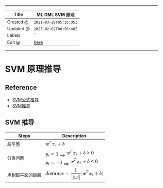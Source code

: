 -----

| Title     | ML OML SVM 原理                                         |
| --------- | ----------------------------------------------------- |
| Created @ | `2021-03-29T05:16:05Z`                                |
| Updated @ | `2023-02-02T08:56:48Z`                                |
| Labels    | \`\`                                                  |
| Edit @    | [here](https://github.com/junxnone/aiwiki/issues/116) |

-----

# SVM 原理推导

## Reference

  - [SVM公式推导](https://zhuanlan.zhihu.com/p/72971967)
  - [SVM推导](https://blog.csdn.net/weixin_43804251/article/details/107224506)

## SVM 推导

| Steps    | Description                                                                                                                                                                                                                                                        |
| -------- | ------------------------------------------------------------------------------------------------------------------------------------------------------------------------------------------------------------------------------------------------------------------ |
| 超平面      | ![image](media/4354d9f33e489538bd8b081afb4d17563a444cdd.png)                                                                                                                                                                                                       |
| 分类问题     | ![image](media/63cc4687cc42a975bd0a91f8fb79c957b5456bfc.png) ==\> ![image](media/58f4e305c32f76941779b34a5f47b1edf32bdde2.png) <br> ![image](media/c457cc1a274c186e3b9ce012e184eb730528932a.png) ==\> ![image](media/e47fa3d4ad22f221f809f476f8e9db2c915e8b0d.png) |
| 点到超平面的距离 | ![image](media/e841cecc6bd844b792164fc5476c81e314977249.png)                                                                                                                                                                                                       |
